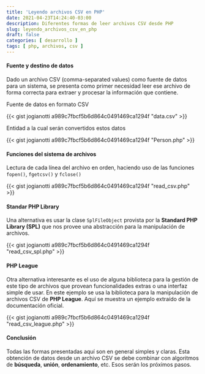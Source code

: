```yaml
---
title: 'Leyendo archivos CSV en PHP'
date: 2021-04-23T14:24:40-03:00
description: Diferentes formas de leer archivos CSV desde PHP
slug: leyendo_archivos_csv_en_php
draft: false
categories: [ desarrollo ]
tags: [ php, archivos, csv ]
---
```

#### Fuente y destino de datos
Dado un archivo CSV (comma-separated values) como fuente de datos para un sistema, se presenta como primer necesidad leer ese archivo de forma correcta para extraer y procesar la información que contiene.

Fuente de datos en formato CSV

{{< gist jogianotti a989c7fbcf5b6d864c0491469ca1294f "data.csv" >}}

Entidad a la cual serán convertidos estos datos

{{< gist jogianotti a989c7fbcf5b6d864c0491469ca1294f "Person.php" >}}

#### Funciones del sistema de archivos
Lectura de cada línea del archivo en orden, haciendo uso de las funciones ```fopen()```, ```fgetcsv()``` y ```fclose()```

{{< gist jogianotti a989c7fbcf5b6d864c0491469ca1294f "read_csv.php" >}}

#### Standar PHP Library
Una alternativa es usar la clase ```SplFileObject``` provista por la **Standard PHP Library (SPL)** que nos provee una abstracción para la manipulación de archivos.

{{< gist jogianotti a989c7fbcf5b6d864c0491469ca1294f "read_csv_spl.php" >}}

#### PHP League
Otra alternativa interesante es el uso de alguna biblioteca para la gestión de este tipo de archivos que provean funcionalidades extras o una interfaz simple de usar. En este ejemplo se usa la biblioteca para la manipulación de archivos CSV de **PHP League**. Aquí se muestra un ejemplo extraído de la documentación oficial.

{{< gist jogianotti a989c7fbcf5b6d864c0491469ca1294f "read_csv_league.php" >}}

#### Conclusión
Todas las formas presentadas aquí son en general simples y claras. Esta obtención de datos desde un archivo CSV se debe combinar con algoritmos de **búsqueda**, **unión**, **ordenamiento**, etc. Esos serán los próximos pasos.

